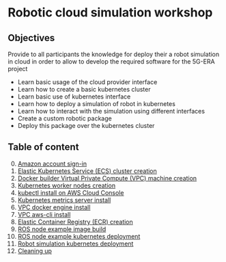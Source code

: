 # Robotic cloud simulation workshop

## Objectives

Provide to all participants the knowledge for deploy their a robot simulation in cloud in order to allow to develop the required software for the 5G-ERA project

- Learn basic usage of the cloud provider interface
- Learn how to create a basic kubernetes cluster
- Learn basic use of kubernetes interface
- Learn how to deploy a simulation of robot in kubernetes
- Learn how to interact with the simulation using different interfaces
- Create a custom robotic package
- Deploy this package over the kubernetes cluster


## Table of content

0. [Amazon account sign-in](00-signin/README.md)
1. [Elastic Kubernetes Service (ECS) cluster creation](01-kubernetes-cluster-creation/README.md)
2. [Docker builder Virtual Private Compute (VPC) machine creation](02-vpc-creation/README.md)
3. [Kubernetes worker nodes creation](03-creating-worker-nodes/README.md)
4. [kubectl install on AWS Cloud Console](04-kubectl-install/README.md)
5. [Kubernetes metrics server install](05-metrics-server/README.md)
6. [VPC docker engine install](06-vpc-docker-install/README.md)
7. [VPC aws-cli install](07-vpc-aws-cli-install/README.md)
8. [Elastic Container Registry (ECR) creation](08-registry-creation/README.md)
9. [ROS node example image build](09-docker-image-creation/README.md)
10. [ROS node example kubernetes deployment](10-image-deployment/README.md)
11. [Robot simulation kubernetes deployment](11-deploy-robot-simulation/README.md)
12. [Cleaning up](12-cleaning-up/README.md)
